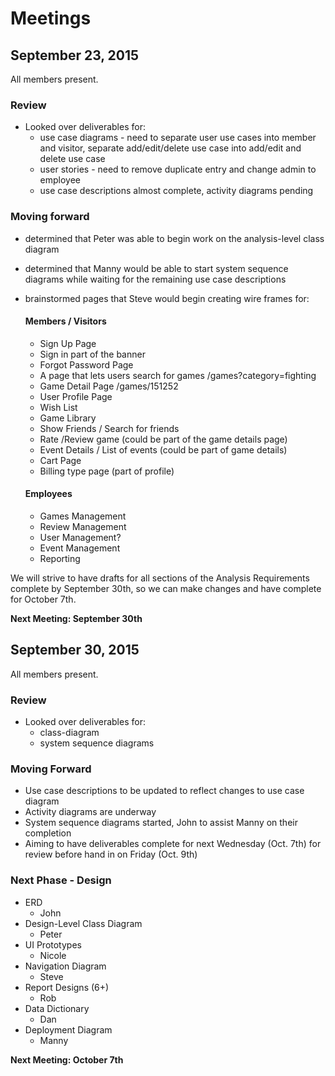# Meetings
## September 23, 2015
All members present.

### Review
- Looked over deliverables for:
  - use case diagrams - need to separate user use cases into member and visitor, separate add/edit/delete use case into add/edit and delete use case
  - user stories - need to remove duplicate entry and change admin to employee
  - use case descriptions almost complete, activity diagrams pending

### Moving forward
- determined that Peter was able to begin work on the analysis-level class diagram
- determined that Manny would be able to start system sequence diagrams while waiting for the remaining use case descriptions
- brainstormed pages that Steve would begin creating wire frames for:

   #### Members / Visitors
  - Sign Up Page 
  - Sign in part of the banner
  - Forgot Password Page
  - A page that lets users search for games /games?category=fighting
  - Game Detail Page /games/151252
  - User Profile Page
  - Wish List
  - Game Library
  - Show Friends / Search for friends
  - Rate /Review game (could be part of the game details page)
  - Event Details / List of events (could be part of game details)
  - Cart Page
  - Billing type page (part of profile)

   #### Employees
  - Games Management 
  - Review Management
  - User Management?
  - Event Management
  - Reporting

We will strive to have drafts for all sections of the Analysis Requirements complete by September 30th, so we can make changes and have complete for October 7th.

**Next Meeting: September 30th**

## September 30, 2015
All members present.

### Review
- Looked over deliverables for:
  - class-diagram
  - system sequence diagrams
  
### Moving Forward
- Use case descriptions to be updated to reflect changes to use case diagram
- Activity diagrams are underway
- System sequence diagrams started, John to assist Manny on their completion
- Aiming to have deliverables complete for next Wednesday (Oct. 7th) for review before hand in on Friday (Oct. 9th)

### Next Phase - Design
- ERD
  - John
- Design-Level Class Diagram
  - Peter
- UI Prototypes
  - Nicole
- Navigation Diagram
  - Steve
- Report Designs (6+)
  - Rob
- Data Dictionary
  - Dan
- Deployment Diagram
  - Manny
  
**Next Meeting: October 7th**
